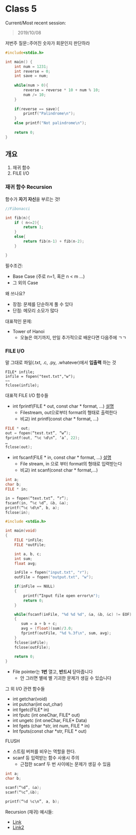 # Class 5
Current/Most recent session:
> 2019/10/08

저번주 질문::주어진 숫자가 회문인지 판단하라
```c
#include<stdio.h>

int main() {
    int num = 1231;
    int reverse = 0;
    int save = num;
    
    while(num > 0){
        reverse = reverse * 10 + num % 10;
        num /= 10;
    }
    
    if(reverse == save){
        printf("Palindrome\n");
    }
    else printf("Not palindrome\n");
    
    return 0;
}
```

## 개요

1. 재귀 함수  
2. FILE I/O


### 재귀 함수 Recursion

함수가 **자기 자신**을 부르는 것!

```c
//Fibonacci

int fib(n){
    if ( n<=2){
        return 1;
    }
    else{
        return fib(n-1) + fib(n-2);
    }

}
```

필수조건:
* Base Case (주로 n=1, 혹은 n < m ...)
* 그 외의 Case

왜 쓰나요?
* 장점: 문제를 단순하게 풀 수 있다
* 단점: 메모리 소모가 많다

대표적인 문제:
* Tower of Hanoi
  * 오늘은 여기까지, 만일 추가적으로 배운다면 다음주에 ㄱㄱ

### FILE I/O

말 그대로 파일(.txt, .c, .py, .whatever)에서 **입출력** 하는 것

```
FILE* infile;
infile = fopen("text.txt","w");
~~
fclose(infile);
```

대표적 FILE I/O 함수들
* int fprintf(FILE \* out, const char \* format, ...) [설명](https://www.tutorialspoint.com/c_standard_library/c_function_fprintf.htm)
  * Filestream, out으로부터 format의 형태로 출력한다
  * 비교) int printf(const char \* format, ...)

```c
FILE * out; 
out = fopen(“test.txt”, “w”); 
fprintf(out, “%c %d\n”, ‘a’, 22); 
…
fclose(out);
```

* int fscanf(FILE \* in, const char * format, ...) [설명](https://www.tutorialspoint.com/c_standard_library/c_function_fscanf.htm)
  * File stream, in 으로 부터 format의 형태로 입력받는다
  * 비교) int scanf(const char \* format,...)

```c
int a; 
char b; 
FILE * in;

in = fopen(“text.txt”, “r”); 
fscanf(in, “%c %d”, &b, &a); 
printf(“%c %d\n”, b, a);
fclose(in);
```

```c
#include <stdio.h>

int main(void) 
{ 
    FILE *inFile; 
    FILE *outFile; 

    int a, b, c; 
    int sum; 
    float avg;

    inFile = fopen("input.txt", "r"); 
    outFile = fopen("output.txt", "w");

    if(inFile == NULL) 
    { 
        printf(“Input file open error\n"); 
        return 0;
    }

    while(fscanf(inFile, "%d %d %d", &a, &b, &c) != EOF) 
    { 
       sum = a + b + c; 
       avg = (float)(sum)/3.0; 
       fprintf(outFile, "%d %.3f\n", sum, avg); 
    }
    fclose(inFile);
    fclose(outFile);
    
    return 0;
}
```


* File pointer는 **1번** 열고, **반드시** 닫아줍니다
  * 안 그러면 별에 별 기괴한 문제가 생길 수 있습니다

그 외 I/O 관련 함수들
* int getchar(void) 
* int putchar(int out\_char)
* int fgetc(FILE\* in) 
* int fputc (int oneChar, FILE\* out) 
* int ungetc (int oneChar, FILE\* Data) 
* Int fgets (char \*str, int num, FILE \* in) 
* Int fputs(const char \*str, FILE \* out)

FLUSH
* 스트림 버퍼를 비우는 역할을 한다.
* scanf 등 입력받는 함수 사용시 주의
  * 근접한 scanf 두 번 사이에는 문제가 생길 수 있음

```c
int a;  
char b; 

scanf(“%d”, &a); 
scanf(“%c”,&b); 

printf(“%d %c\n”, a, b);
```

Recursion (재귀) 예시들:
* [Link](https://www.w3resource.com/c-programming-exercises/recursion/index.php)
* [Link2](https://codeforwin.org/2016/03/functions-programming-exercises-and-solutions-in-c.html)

